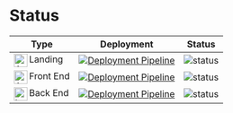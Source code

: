 
# Status

| Type | Deployment | Status |
|---|---|---|
| <img src="https://cdn.simpleicons.org/astro/000/fff" alt="Astro" title="Astro" align=left width=24 height=24> Landing | [![Deployment Pipeline](https://github.com/listadedeseos/listadedeseos-astro/actions/workflows/pipeline.yml/badge.svg)](https://github.com/listadedeseos/listadedeseos-astro/actions/workflows/pipeline.yml) | ![status](https://img.shields.io/website-up-down-green-red/http/listadedeseos.es.svg) |
| <img src="https://cdn.simpleicons.org/angular/000/fff" alt="Angular" title="Angular" align=left width=24 height=24> Front End | [![Deployment Pipeline](https://github.com/listadedeseos/listadedeseos-angular/actions/workflows/pipeline.yml/badge.svg)](https://github.com/listadedeseos/listadedeseos-angular/actions/workflows/pipeline.yml) | ![status](https://img.shields.io/website-up-down-green-red/http/app.listadedeseos.es.svg) |
| <img src="https://cdn.simpleicons.org/laravel/000/fff" alt="Laravel" title="Laravel" align=left width=24 height=24> Back End | [![Deployment Pipeline](https://github.com/listadedeseos/listadedeseos-laravel/actions/workflows/pipeline.yml/badge.svg)](https://github.com/listadedeseos/listadedeseos-laravel/actions/workflows/pipeline.yml) | ![status](https://img.shields.io/website-up-down-green-red/http/api.listadedeseos.es.svg) |
